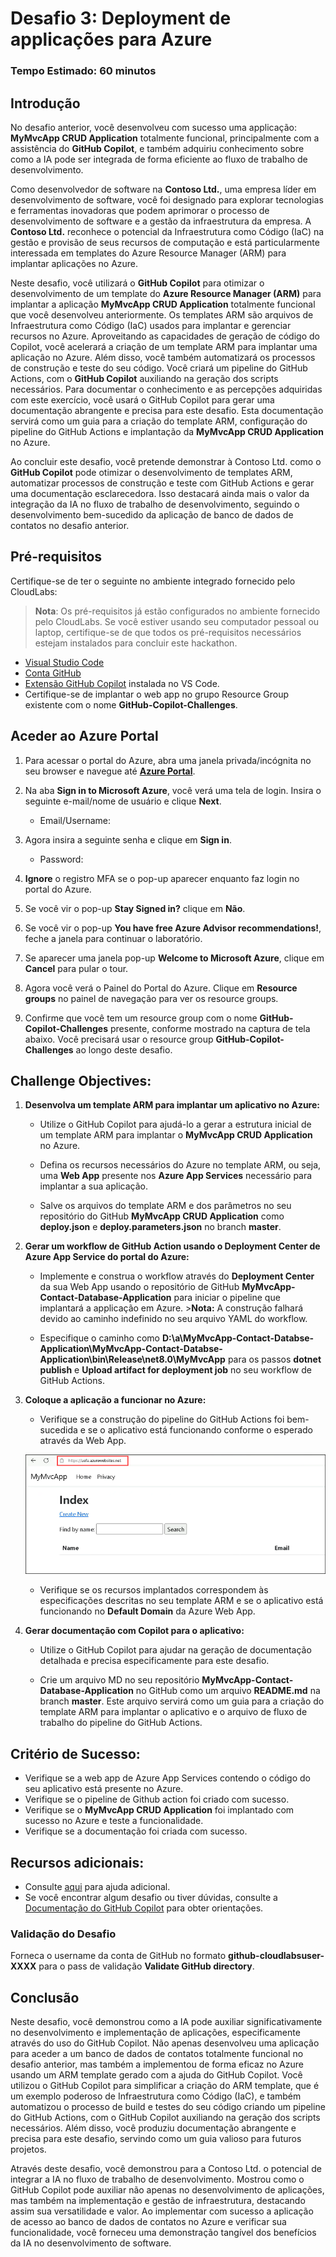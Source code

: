 # Desafio 3: Deployment de applicações para Azure

### Tempo Estimado: 60 minutos

## Introdução

No desafio anterior, você desenvolveu com sucesso uma applicação: **MyMvcApp CRUD Application** totalmente funcional, principalmente com a assistência do **GitHub Copilot**, e também adquiriu conhecimento sobre como a IA pode ser integrada de forma eficiente ao fluxo de trabalho de desenvolvimento.

Como desenvolvedor de software na **Contoso Ltd.**, uma empresa líder em desenvolvimento de software, você foi designado para explorar tecnologias e ferramentas inovadoras que podem aprimorar o processo de desenvolvimento de software e a gestão da infraestrutura da empresa. A **Contoso Ltd.** reconhece o potencial da Infraestrutura como Código (IaC) na gestão e provisão de seus recursos de computação e está particularmente interessada em templates do Azure Resource Manager (ARM) para implantar aplicações no Azure.

Neste desafio, você utilizará o **GitHub Copilot** para otimizar o desenvolvimento de um template do **Azure Resource Manager (ARM)** para implantar a aplicação **MyMvcApp CRUD Application** totalmente funcional que você desenvolveu anteriormente. Os templates ARM são arquivos de Infraestrutura como Código (IaC) usados para implantar e gerenciar recursos no Azure. Aproveitando as capacidades de geração de código do Copilot, você acelerará a criação de um template ARM para implantar uma aplicação no Azure. Além disso, você também automatizará os processos de construção e teste do seu código. Você criará um pipeline do GitHub Actions, com o **GitHub Copilot** auxiliando na geração dos scripts necessários. Para documentar o conhecimento e as percepções adquiridas com este exercício, você usará o GitHub Copilot para gerar uma documentação abrangente e precisa para este desafio. Esta documentação servirá como um guia para a criação do template ARM, configuração do pipeline do GitHub Actions e implantação da **MyMvcApp CRUD Application** no Azure.

Ao concluir este desafio, você pretende demonstrar à Contoso Ltd. como o **GitHub Copilot** pode otimizar o desenvolvimento de templates ARM, automatizar processos de construção e teste com GitHub Actions e gerar uma documentação esclarecedora. Isso destacará ainda mais o valor da integração da IA no fluxo de trabalho de desenvolvimento, seguindo o desenvolvimento bem-sucedido da aplicação de banco de dados de contatos no desafio anterior.



## Pré-requisitos

Certifique-se de ter o seguinte no ambiente integrado fornecido pelo CloudLabs:

> **Nota**: Os pré-requisitos já estão configurados no ambiente fornecido pelo CloudLabs. Se você estiver usando seu computador pessoal ou laptop, certifique-se de que todos os pré-requisitos necessários estejam instalados para concluir este hackathon.

- [Visual Studio Code](https://code.visualstudio.com/)
- [Conta GitHub](https://github.com/)
- [Extensão GitHub Copilot](https://marketplace.visualstudio.com/items?itemName=GitHub.copilot) instalada no VS Code.
- Certifique-se de implantar o web app no grupo Resource Group existente com o nome **GitHub-Copilot-Challenges**.

## Aceder ao Azure Portal

1. Para acessar o portal do Azure, abra uma janela privada/incógnita no seu browser e navegue até **[Azure Portal](https://portal.azure.com)**.

1. Na aba **Sign in to Microsoft Azure**, você verá uma tela de login. Insira o seguinte e-mail/nome de usuário e clique **Next**. 
   * Email/Username: <inject key="AzureAdUserEmail"></inject>
        
1. Agora insira a seguinte senha e clique em **Sign in**.
   * Password: <inject key="AzureAdUserPassword"></inject>

1. **Ignore** o registro MFA se o pop-up aparecer enquanto faz login no portal do Azure.

1. Se você vir o pop-up **Stay Signed in?** clique em **Não**.

1. Se você vir o pop-up **You have free Azure Advisor recommendations!**, feche a janela para continuar o laboratório.

1. Se aparecer uma janela pop-up **Welcome to Microsoft Azure**, clique em **Cancel** para pular o tour.
   
1. Agora você verá o Painel do Portal do Azure. Clique em **Resource groups** no painel de navegação para ver os resource groups.
  
1. Confirme que você tem um resource group com o nome **GitHub-Copilot-Challenges** presente, conforme mostrado na captura de tela abaixo. Você precisará usar o resource group **GitHub-Copilot-Challenges** ao longo deste desafio.

## Challenge Objectives:

1. **Desenvolva um template ARM para implantar um aplicativo no Azure:**
   
   - Utilize o GitHub Copilot para ajudá-lo a gerar a estrutura inicial de um template ARM para implantar o **MyMvcApp CRUD Application** no Azure.
     
   - Defina os recursos necessários do Azure no template ARM, ou seja, uma **Web App** presente nos **Azure App Services** necessário para implantar a sua aplicação.
     
   - Salve os arquivos do template ARM e dos parâmetros no seu repositório do GitHub **MyMvcApp CRUD Application** como **deploy.json** e **deploy.parameters.json** no branch **master**.

   <validation step="93dbb711-57a3-462c-8ffe-699f1208865e" />

2. **Gerar um workflow de GitHub Action usando o Deployment Center de Azure App Service do portal do Azure:**
   
      - Implemente e construa o workflow através do **Deployment Center** da sua Web App usando o repositório de GitHub **MyMvcApp-Contact-Database-Application** para iniciar o pipeline que implantará a applicação em Azure.
       >**Nota:** A construção falhará devido ao caminho indefinido no seu arquivo YAML do workflow.
  
      - Especifique o caminho como **D:\a\MyMvcApp-Contact-Databse-Application\MyMvcApp-Contact-Databse-Application\bin\Release\net8.0\MyMvcApp** para os passos **dotnet publish** e **Upload artifact for deployment job** no seu workflow de GitHub Actions.

   <validation step="019351e9-84ff-4623-a26c-66afe706bf66" />

3. **Coloque a aplicação a funcionar no Azure:**
   
      - Verifique se a construção do pipeline do GitHub Actions foi bem-sucedida e se o aplicativo está funcionando conforme o esperado através da Web App.
  
     ![](../../media/challenge3-web-app-001.png)
     
      - Verifique se os recursos implantados correspondem às especificações descritas no seu template ARM e se o aplicativo está funcionando no **Default Domain** da Azure Web App.

4. **Gerar documentação com Copilot para o aplicativo:**
   
      - Utilize o GitHub Copilot para ajudar na geração de documentação detalhada e precisa especificamente para este desafio.
     
      - Crie um arquivo MD no seu repositório **MyMvcApp-Contact-Database-Application** no GitHub como um arquivo **README.md** na branch **master**. Este arquivo servirá como um guia para a criação do template ARM para implantar o aplicativo e o arquivo de fluxo de trabalho do pipeline do GitHub Actions.

## Critério de Sucesso:

- Verifique se a web app de Azure App Services contendo o código do seu aplicativo está presente no Azure.
- Verifique se o pipeline de Github action foi criado com sucesso.
- Verifique se o **MyMvcApp CRUD Application** foi implantado com sucesso no Azure e teste a funcionalidade.
- Verifique se a documentação foi criada com sucesso.

## Recursos adicionais:

- Consulte [aqui](https://learn.microsoft.com/en-us/azure/developer/github/deploy-to-azure) para ajuda adicional.
- Se você encontrar algum desafio ou tiver dúvidas, consulte a [Documentação do GitHub Copilot](https://github.com/github/copilot-docs) para obter orientações.

### Validação do Desafio

Forneca o username da conta de GitHub no formato **github-cloudlabsuser-XXXX** para o pass de validação **Validate GitHub directory**.

## Conclusão

Neste desafio, você demonstrou como a IA pode auxiliar significativamente no desenvolvimento e implementação de aplicações, especificamente através do uso do GitHub Copilot. Não apenas desenvolveu uma aplicação para aceder a um banco de dados de contatos totalmente funcional no desafio anterior, mas também a implementou de forma eficaz no Azure usando um ARM template gerado com a ajuda do GitHub Copilot. Você utilizou o GitHub Copilot para simplificar a criação do ARM template, que é um exemplo poderoso de Infraestrutura como Código (IaC), e também automatizou o processo de build e testes do seu código criando um pipeline do GitHub Actions, com o GitHub Copilot auxiliando na geração dos scripts necessários. Além disso, você produziu documentação abrangente e precisa para este desafio, servindo como um guia valioso para futuros projetos.

Através deste desafio, você demonstrou para a Contoso Ltd. o potencial de integrar a IA no fluxo de trabalho de desenvolvimento. Mostrou como o GitHub Copilot pode auxiliar não apenas no desenvolvimento de aplicações, mas também na implementação e gestão de infraestrutura, destacando assim sua versatilidade e valor. Ao implementar com sucesso a aplicação de acesso ao banco de dados de contatos no Azure e verificar sua funcionalidade, você forneceu uma demonstração tangível dos benefícios da IA no desenvolvimento de software.
